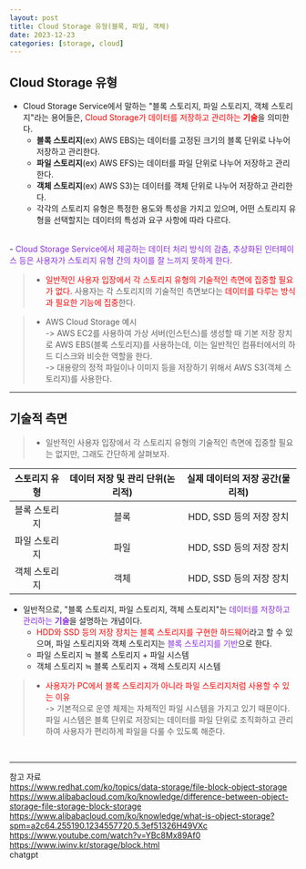 ```yaml
---
layout: post
title: Cloud Storage 유형(블록, 파일, 객체)
date: 2023-12-23
categories: [storage, cloud]
---
```

## Cloud Storage 유형
- Cloud Storage Service에서 말하는 "블록 스토리지, 파일 스토리지, 객체 스토리지"라는 용어들은, <span style="color:red">Cloud Storage가 데이터를 저장하고 관리하는 **기술**</span>을 의미한다.
    - **블록 스토리지**(ex) AWS EBS)는 데이터를 고정된 크기의 블록 단위로 나누어 저장하고 관리한다.
    - **파일 스토리지**(ex) AWS EFS)는 데이터를 파일 단위로 나누어 저장하고 관리한다.
    - **객체 스토리지**(ex) AWS S3)는 데이터를 객체 단위로 나누어 저장하고 관리한다.  
    - 각각의 스토리지 유형은 특정한 용도와 특성을 가지고 있으며, 어떤 스토리지 유형을 선택할지는 데이터의 특성과 요구 사항에 따라 다르다.  
<br>
- <span style="color:blueviolet">Cloud Storage Service에서 제공하는 데이터 처리 방식의 감춤, 추상화된 인터페이스 등은 사용자가 스토리지 유형 간의 차이를 잘 느끼지 못하게 한다.</span>   

> - <span style="color:red">일반적인 사용자 입장에서 각 스토리지 유형의 기술적인 측면에 집중할 필요가 없다.</span> 사용자는 각 스토리지의 기술적인 측면보다는 <span style="color:red">데이터를 다루는 방식과 필요한 기능에 집중</span>한다.  

> - AWS Cloud Storage 예시  
    -> AWS EC2를 사용하여 가상 서버(인스턴스)를 생성할 때 기본 저장 장치로 AWS EBS(블록 스토리지)를 사용하는데, 이는 일반적인 컴퓨터에서의 하드 디스크와 비슷한 역할을 한다.  
    -> 대용량의 정적 파일이나 이미지 등을 저장하기 위해서 AWS S3(객체 스토리지)를 사용한다.

---
## 기술적 측면
> - 일반적인 사용자 입장에서 각 스토리지 유형의 기술적인 측면에 집중할 필요는 없지만, 그래도 간단하게 살펴보자.

| 스토리지 유형 | 데이터 저장 및 관리 단위(논리적) | 실제 데이터의 저장 공간(물리적) |
|:-------------------------:|:-------------------------:|:---------------------:|
| 블록 스토리지 | 블록 |HDD, SSD 등의 저장 장치 |
| 파일 스토리지 | 파일 |HDD, SSD 등의 저장 장치 |
| 객체 스토리지 | 객체 |HDD, SSD 등의 저장 장치 |

- 일반적으로, "블록 스토리지, 파일 스토리지, 객체 스토리지"는 <span style="color:blueviolet">데이터를 저장하고 관리하는 **기술**</span>을 설명하는 개념이다.   
    - <span style="color:red">HDD와 SSD 등의 저장 장치는 블록 스토리지를 구현한 하드웨어</span>라고 할 수 있으며, 파일 스토리지와 객체 스토리지는 <span style="color:blueviolet"> 블록 스토리지를 기반</span>으로 한다.
    - 파일 스토리지 ≒ 블록 스토리지 + 파일 시스템   
    - 객체 스토리지 ≒ 블록 스토리지 + 객체 스토리지 시스템   

> - <span style="color:red">사용자가 PC에서 블록 스토리지가 아니라 파일 스토리지처럼 사용할 수 있는 이유</span>   
    -> 기본적으로 운영 체제는 자체적인 파일 시스템을 가지고 있기 때문이다. 파일 시스템은 블록 단위로 저장되는 데이터를 파일 단위로 조직화하고 관리하여 사용자가 편리하게 파일을 다룰 수 있도록 해준다.
 <br>

---
참고 자료   
https://www.redhat.com/ko/topics/data-storage/file-block-object-storage   
https://www.alibabacloud.com/ko/knowledge/difference-between-object-storage-file-storage-block-storage   
https://www.alibabacloud.com/ko/knowledge/what-is-object-storage?spm=a2c64.255190.1234557720.5.3ef51326H49VXc  
https://www.youtube.com/watch?v=YBc8Mx89Af0   
https://www.iwinv.kr/storage/block.html  
chatgpt